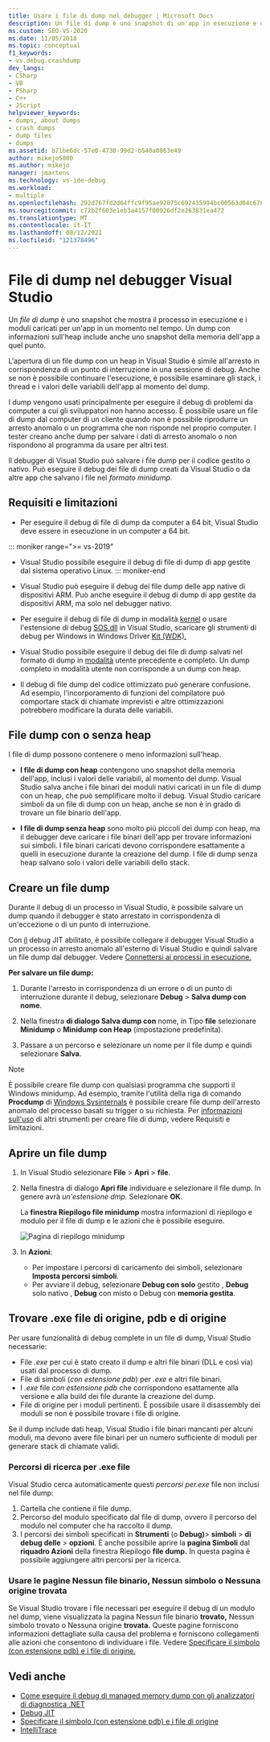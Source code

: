 ```yaml
---
title: Usare i file di dump nel debugger | Microsoft Docs
description: Un file di dump è uno snapshot di un'app in esecuzione e di moduli caricati. Provare a creare un file di dump per situazioni in cui non si ha accesso di debug all'app.
ms.custom: SEO-VS-2020
ms.date: 11/05/2018
ms.topic: conceptual
f1_keywords:
- vs.debug.crashdump
dev_langs:
- CSharp
- VB
- FSharp
- C++
- JScript
helpviewer_keywords:
- dumps, about dumps
- crash dumps
- dump files
- dumps
ms.assetid: b71be6dc-57e0-4730-99d2-b540a0863e49
author: mikejo5000
ms.author: mikejo
manager: jmartens
ms.technology: vs-ide-debug
ms.workload:
- multiple
ms.openlocfilehash: 292d767fd2d64ffc9f95ae92075c692435994bc00563d04c6782e00491d2cc1f
ms.sourcegitcommit: c72b2f603e1eb3a4157f00926df2e263831ea472
ms.translationtype: MT
ms.contentlocale: it-IT
ms.lasthandoff: 08/12/2021
ms.locfileid: "121378496"
---
```

# <a name="dump-files-in-the-visual-studio-debugger"></a>File di dump nel debugger Visual Studio

<a name="BKMK_What_is_a_dump_file_"></a> Un *file di dump* è uno snapshot che mostra il processo in esecuzione e i moduli caricati per un'app in un momento nel tempo. Un dump con informazioni sull'heap include anche uno snapshot della memoria dell'app a quel punto.

L'apertura di un file dump con un heap in Visual Studio è simile all'arresto in corrispondenza di un punto di interruzione in una sessione di debug. Anche se non è possibile continuare l'esecuzione, è possibile esaminare gli stack, i thread e i valori delle variabili dell'app al momento del dump.

I dump vengono usati principalmente per eseguire il debug di problemi da computer a cui gli sviluppatori non hanno accesso. È possibile usare un file di dump dal computer di un cliente quando non è possibile riprodurre un arresto anomalo o un programma che non risponde nel proprio computer. I tester creano anche dump per salvare i dati di arresto anomalo o non rispondono al programma da usare per altri test.

Il debugger di Visual Studio può salvare i file dump per il codice gestito o nativo. Può eseguire il debug dei file di dump creati da Visual Studio o da altre app che salvano i file nel *formato minidump.*

## <a name="requirements-and-limitations"></a><a name="BKMK_Requirements_and_limitations"></a> Requisiti e limitazioni

- Per eseguire il debug di file di dump da computer a 64 bit, Visual Studio deve essere in esecuzione in un computer a 64 bit.

::: moniker range=">= vs-2019"
- Visual Studio possibile eseguire il debug di file di dump di app gestite dal sistema operativo Linux. 
::: moniker-end

- Visual Studio può eseguire il debug dei file dump delle app native di dispositivi ARM. Può anche eseguire il debug di dump di app gestite da dispositivi ARM, ma solo nel debugger nativo.

- Per eseguire il debug di file di dump in modalità [kernel](/windows-hardware/drivers/debugger/kernel-mode-dump-files) o usare l'estensione di debug [SOS.dll](/dotnet/framework/tools/sos-dll-sos-debugging-extension) in Visual Studio, scaricare gli strumenti di debug per Windows in Windows Driver [Kit (WDK).](/windows-hardware/drivers/download-the-wdk)

- Visual Studio possibile eseguire il debug dei file di dump salvati nel formato di dump in [modalità](/windows/desktop/wer/collecting-user-mode-dumps) utente precedente e completo. Un dump completo in modalità utente non corrisponde a un dump con heap.

- Il debug di file dump del codice ottimizzato può generare confusione. Ad esempio, l'incorporamento di funzioni del compilatore può comportare stack di chiamate imprevisti e altre ottimizzazioni potrebbero modificare la durata delle variabili.

## <a name="dump-files-with-or-without-heaps"></a><a name="BKMK_Dump_files__with_or_without_heaps"></a> File dump con o senza heap

I file di dump possono contenere o meno informazioni sull'heap.

- **I file di dump con heap** contengono uno snapshot della memoria dell'app, inclusi i valori delle variabili, al momento del dump. Visual Studio salva anche i file binari dei moduli nativi caricati in un file di dump con un heap, che può semplificare molto il debug. Visual Studio caricare simboli da un file di dump con un heap, anche se non è in grado di trovare un file binario dell'app.

- **I file di dump senza heap** sono molto più piccoli dei dump con heap, ma il debugger deve caricare i file binari dell'app per trovare informazioni sui simboli. I file binari caricati devono corrispondere esattamente a quelli in esecuzione durante la creazione del dump. I file di dump senza heap salvano solo i valori delle variabili dello stack.

## <a name="create-a-dump-file"></a><a name="BKMK_Create_a_dump_file"></a> Creare un file dump

Durante il debug di un processo in Visual Studio, è possibile salvare un dump quando il debugger è stato arrestato in corrispondenza di un'eccezione o di un punto di interruzione.

Con [il](../debugger/just-in-time-debugging-in-visual-studio.md) debug JIT abilitato, è possibile collegare il debugger Visual Studio a un processo in arresto anomalo all'esterno di Visual Studio e quindi salvare un file dump dal debugger. Vedere [Connettersi ai processi in esecuzione.](../debugger/attach-to-running-processes-with-the-visual-studio-debugger.md)

**Per salvare un file dump:**

1. Durante l'arresto in corrispondenza di un errore o di un punto di interruzione durante il debug, selezionare **Debug**  >  **Salva dump con nome**.

1. Nella finestra **di dialogo Salva dump con** nome, in Tipo **file** selezionare **Minidump** o **Minidump con Heap** (impostazione predefinita).

1. Passare a un percorso e selezionare un nome per il file dump e quindi selezionare **Salva**.

>[!NOTE]
>È possibile creare file dump con qualsiasi programma che supporti il Windows minidump. Ad esempio, tramite l'utilità della riga di comando **Procdump** di [Windows Sysinternals](/sysinternals/) è possibile creare file dump dell'arresto anomalo del processo basati su trigger o su richiesta. Per [informazioni sull'uso](../debugger/using-dump-files.md#BKMK_Requirements_and_limitations) di altri strumenti per creare file di dump, vedere Requisiti e limitazioni.

## <a name="open-a-dump-file"></a><a name="BKMK_Open_a_dump_file"></a> Aprire un file dump

1. In Visual Studio selezionare **File**  >  **Apri**  >  **file**.

1. Nella finestra di dialogo **Apri file** individuare e selezionare il file dump. In genere avrà *un'estensione dmp.* Selezionare **OK**.

   La **finestra Riepilogo file minidump** mostra informazioni di riepilogo e modulo per il file di dump e le azioni che è possibile eseguire.

   ![Pagina di riepilogo minidump](../debugger/media/dbg_dump_summarypage.png "Pagina di riepilogo minidump")

1. In **Azioni**:
   - Per impostare i percorsi di caricamento dei simboli, selezionare **Imposta percorsi simboli**.
   - Per avviare il debug, selezionare **Debug con solo** gestito , **Debug** solo nativo , **Debug** con misto o Debug con **memoria gestita**.

## <a name="find-exe-pdb-and-source-files"></a><a name="BKMK_Find_binaries__symbol___pdb__files__and_source_files"></a> Trovare .exe file di origine, pdb e di origine

Per usare funzionalità di debug complete in un file di dump, Visual Studio necessarie:

- File *.exe* per cui è stato creato il dump e altri file binari (DLL e così via) usati dal processo di dump.
- File di simboli (*con estensione pdb*) per *.exe* e altri file binari.
- I *.exe* file *con estensione pdb* che corrispondono esattamente alla versione e alla build dei file durante la creazione del dump.
- File di origine per i moduli pertinenti. È possibile usare il disassembly dei moduli se non è possibile trovare i file di origine.

Se il dump include dati heap, Visual Studio i file binari mancanti per alcuni moduli, ma devono avere file binari per un numero sufficiente di moduli per generare stack di chiamate validi.

### <a name="search-paths-for-exe-files"></a>Percorsi di ricerca per .exe file

Visual Studio cerca automaticamente questi *percorsi per.exe* file non inclusi nel file dump:

1. Cartella che contiene il file dump.
2. Percorso del modulo specificato dal file di dump, ovvero il percorso del modulo nel computer che ha raccolto il dump.
3. I percorsi dei simboli specificati in **Strumenti** (o **Debug)**> **simboli**  >  **di debug delle**  >  **opzioni**. È anche possibile aprire la **pagina Simboli** dal **riquadro Azioni** della finestra Riepilogo **file dump.** In questa pagina è possibile aggiungere altri percorsi per la ricerca.

### <a name="use-the-no-binary-no-symbols-or-no-source-found-pages"></a>Usare le pagine Nessun file binario, Nessun simbolo o Nessuna origine trovata

Se Visual Studio trovare i file necessari per eseguire il debug di un modulo nel dump, viene visualizzata la pagina Nessun file binario **trovato,** Nessun simbolo trovato o Nessuna origine **trovata.** Queste pagine forniscono informazioni dettagliate sulla causa del problema e forniscono collegamenti alle azioni che consentono di individuare i file. Vedere [Specificare il simbolo (con estensione pdb) e i file di origine.](../debugger/specify-symbol-dot-pdb-and-source-files-in-the-visual-studio-debugger.md)

## <a name="see-also"></a>Vedi anche

- [Come eseguire il debug di managed memory dump con gli analizzatori di diagnostica .NET](../debugger/how-to-debug-managed-memory-dump.md)
- [Debug JIT](../debugger/just-in-time-debugging-in-visual-studio.md)
- [Specificare il simbolo (con estensione pdb) e i file di origine](../debugger/specify-symbol-dot-pdb-and-source-files-in-the-visual-studio-debugger.md)
- [IntelliTrace](../debugger/intellitrace.md)